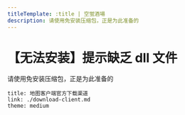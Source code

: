 ```yaml
---
titleTemplate: :title | 空蛍酒場
description: 请使用免安装压缩包，正是为此准备的
---
```


[文：【无法安装】提示缺乏dll文件]: # 'https://support.qq.com/products/321980/faqs/127820'

# 【无法安装】提示缺乏 dll 文件

请使用免安装压缩包，正是为此准备的

```card
title: 地图客户端官方下载渠道
link: ./download-client.md
theme: medium
```
